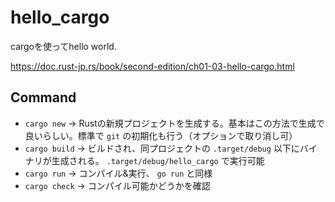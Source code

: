 # hello_cargo

cargoを使ってhello world.

https://doc.rust-jp.rs/book/second-edition/ch01-03-hello-cargo.html

## Command

* `cargo new` -> Rustの新規プロジェクトを生成する。基本はこの方法で生成で良いらしい。標準で `git` の初期化も行う（オプションで取り消し可）
* `cargo build` -> ビルドされ、同プロジェクトの `.target/debug` 以下にバイナリが生成される。 `.target/debug/hello_cargo` で実行可能
* `cargo run` -> コンパイル&実行、 `go run` と同様 
* `cargo check` -> コンパイル可能かどうかを確認

